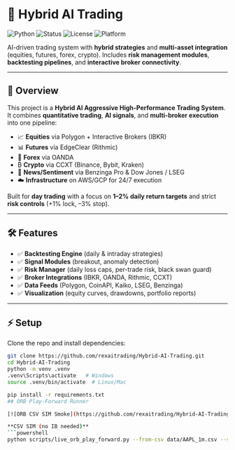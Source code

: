 

# 🚀 Hybrid AI Trading

![Python](https://img.shields.io/badge/python-3.12-blue)
![Status](https://img.shields.io/badge/status-active-success)
![License](https://img.shields.io/badge/license-private-lightgrey)
![Platform](https://img.shields.io/badge/platform-Windows%20%7C%20Linux-blue)

AI-driven trading system with **hybrid strategies** and **multi-asset integration** (equities, futures, forex, crypto).
Includes **risk management modules**, **backtesting pipelines**, and **interactive broker connectivity**.

---

## 📌 Overview
This project is a **Hybrid AI Aggressive High-Performance Trading System**.
It combines **quantitative trading**, **AI signals**, and **multi-broker execution** into one pipeline:

- 📈 **Equities** via Polygon + Interactive Brokers (IBKR)
- 📊 **Futures** via EdgeClear (Rithmic)
- 💱 **Forex** via OANDA
- ₿ **Crypto** via CCXT (Binance, Bybit, Kraken)
- 📰 **News/Sentiment** via Benzinga Pro & Dow Jones / LSEG
- ☁️ **Infrastructure** on AWS/GCP for 24/7 execution

Built for **day trading** with a focus on **1–2% daily return targets** and strict **risk controls** (+1% lock, –3% stop).

---

## 🛠️ Features
- ✅ **Backtesting Engine** (daily & intraday strategies)
- ✅ **Signal Modules** (breakout, anomaly detection)
- ✅ **Risk Manager** (daily loss caps, per-trade risk, black swan guard)
- ✅ **Broker Integrations** (IBKR, OANDA, Rithmic, CCXT)
- ✅ **Data Feeds** (Polygon, CoinAPI, Kaiko, LSEG, Benzinga)
- ✅ **Visualization** (equity curves, drawdowns, portfolio reports)

---

## ⚡ Setup

Clone the repo and install dependencies:

```bash
git clone https://github.com/rexaitrading/Hybrid-AI-Trading.git
cd Hybrid-AI-Trading
python -m venv .venv
.venv\Scripts\activate   # Windows
source .venv/bin/activate  # Linux/Mac

pip install -r requirements.txt
## ORB Play-Forward Runner

[![ORB CSV SIM Smoke](https://github.com/rexaitrading/Hybrid-AI-Trading/actions/workflows/orb_sim_smoke.yml/badge.svg)](https://github.com/rexaitrading/Hybrid-AI-Trading/actions/workflows/orb_sim_smoke.yml)

**CSV SIM (no IB needed)**
```powershell
python scripts/live_orb_play_forward.py --from-csv data/AAPL_1m.csv --sim --symbol AAPL --mdt 3 --rth 0 --orb-minutes 15 --qty 100 --fees 0

